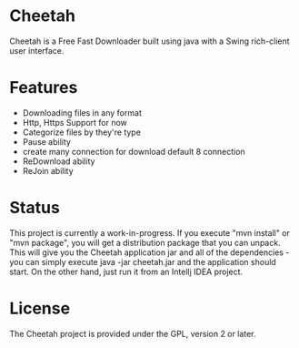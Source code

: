 # Cheetah
Cheetah is a Free Fast Downloader built using java with a Swing rich-client user interface.

# Features
* Downloading files in any format
* Http, Https Support for now
* Categorize files by they're type
* Pause ability
* create many connection for download default 8 connection
* ReDownload ability
* ReJoin ability

# Status
This project is currently a work-in-progress.
If you execute "mvn install" or "mvn package", you will get a distribution package that you can unpack. This will give you the Cheetah application jar and all of the dependencies - you can simply execute java -jar cheetah.jar and the application should start.
On the other hand, just run it from an Intellj IDEA project.

# License
The Cheetah project is provided under the GPL, version 2 or later.
